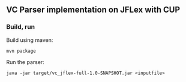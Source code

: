## **VC Parser implementation on JFLex with CUP**
### **Build, run**
Build using maven:

`mvn package`

Run the parser:

`java -jar target/vc_jflex-full-1.0-SNAPSHOT.jar <inputfile>`